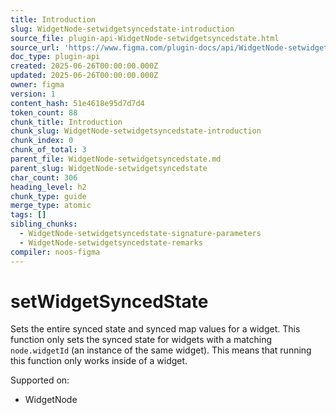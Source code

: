 ```yaml
---
title: Introduction
slug: WidgetNode-setwidgetsyncedstate-introduction
source_file: plugin-api-WidgetNode-setwidgetsyncedstate.html
source_url: 'https://www.figma.com/plugin-docs/api/WidgetNode-setwidgetsyncedstate/'
doc_type: plugin-api
created: 2025-06-26T00:00:00.000Z
updated: 2025-06-26T00:00:00.000Z
owner: figma
version: 1
content_hash: 51e4618e95d7d7d4
token_count: 88
chunk_title: Introduction
chunk_slug: WidgetNode-setwidgetsyncedstate-introduction
chunk_index: 0
chunk_of_total: 3
parent_file: WidgetNode-setwidgetsyncedstate.md
parent_slug: WidgetNode-setwidgetsyncedstate
char_count: 306
heading_level: h2
chunk_type: guide
merge_type: atomic
tags: []
sibling_chunks:
  - WidgetNode-setwidgetsyncedstate-signature-parameters
  - WidgetNode-setwidgetsyncedstate-remarks
compiler: noos-figma
---
```


# setWidgetSyncedState

Sets the entire synced state and synced map values for a widget. This function only sets the synced state for widgets with a matching `node.widgetId` (an instance of the same widget). This means that running this function only works inside of a widget.

 Supported on:

- WidgetNode
